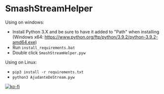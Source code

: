 # SmashStreamHelper

Using on windows:

- Install Python 3.X and be sure to have it added to "Path" when installing (Windows x64: https://www.python.org/ftp/python/3.9.2/python-3.9.2-amd64.exe)
- Run `install_requirements.bat`
- Double click `SmashStreamHelper.pyw`

Using on Linux:
- `pip3 install -r requirements.txt`
- `python3 AjudanteDeStream.pyw`

[![ko-fi](https://www.ko-fi.com/img/githubbutton_sm.svg)](https://ko-fi.com/W7W22YK26)
